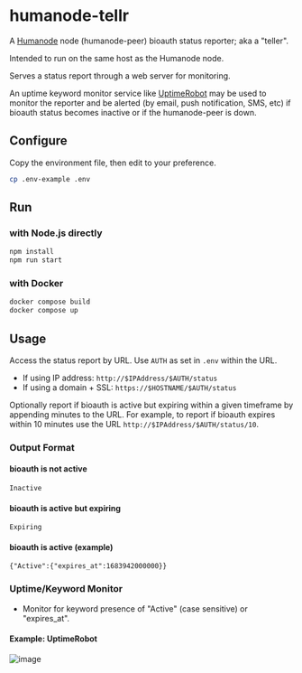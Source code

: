 # humanode-tellr

A [Humanode](https://humanode.io/) node (humanode-peer) bioauth status reporter;
aka a "teller".

Intended to run on the same host as the Humanode node.

Serves a status report through a web server for monitoring.

An uptime keyword monitor service like [UptimeRobot](https://uptimerobot.com/)
may be used to monitor the reporter and be alerted (by email, push notification,
SMS, etc) if bioauth status becomes inactive or if the humanode-peer is down.

## Configure

Copy the environment file, then edit to your preference.

```sh
cp .env-example .env
```

## Run

### with Node.js directly

```sh
npm install
npm run start
```

### with Docker

```sh
docker compose build
docker compose up
```

## Usage

Access the status report by URL. Use `AUTH` as set in `.env` within the URL.

- If using IP address: `http://$IPAddress/$AUTH/status`
- If using a domain + SSL: `https://$HOSTNAME/$AUTH/status`

Optionally report if bioauth is active but expiring within a given timeframe by
appending minutes to the URL. For example, to report if bioauth expires within
10 minutes use the URL `http://$IPAddress/$AUTH/status/10`.

### Output Format

#### bioauth is not active

`Inactive`

#### bioauth is active but expiring

`Expiring`

#### bioauth is active (example)

`{"Active":{"expires_at":1683942000000}}`

### Uptime/Keyword Monitor

- Monitor for keyword presence of "Active" (case sensitive) or "expires_at".

#### Example: UptimeRobot

![image](https://user-images.githubusercontent.com/1435589/236365721-60161603-c0df-4659-bc00-6450f125a46a.png)
